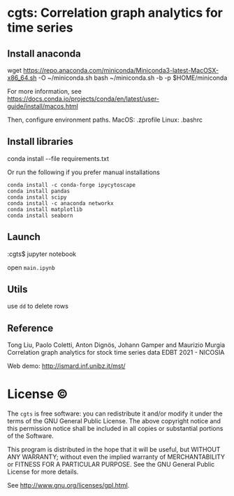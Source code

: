 # cgts: Correlation graph analytics for time series 


## Install anaconda

wget https://repo.anaconda.com/miniconda/Miniconda3-latest-MacOSX-x86_64.sh -O ~/miniconda.sh
bash ~/miniconda.sh -b -p $HOME/miniconda

For more information, see
https://docs.conda.io/projects/conda/en/latest/user-guide/install/macos.html

Then, configure environment paths.
MacOS: .zprofile
Linux: .bashrc

## Install libraries

conda install --file requirements.txt

Or run the following if you prefer manual installations
```
conda install -c conda-forge ipycytoscape
conda install pandas
conda install scipy
conda install -c anaconda networkx 
conda install matplotlib
conda install seaborn
```

## Launch 

:cgts$ jupyter notebook

open ``main.ipynb``


## Utils
use `dd` to delete rows

## Reference
Tong Liu, Paolo Coletti, Anton Dignös, Johann Gamper and Maurizio Murgia
Correlation graph analytics for stock time series data
EDBT 2021 - NICOSIA

Web demo: http://ismard.inf.unibz.it/mst/


License :copyright:
===
The ``cgts`` is free software: you can redistribute it and/or modify it under the terms of the GNU General Public License. The above copyright notice and this permission notice shall be included in all copies or substantial portions of the Software.

This program is distributed in the hope that it will be useful, but WITHOUT ANY WARRANTY; without even the implied warranty of MERCHANTABILITY or FITNESS FOR A PARTICULAR PURPOSE. See the GNU General Public License for more details.

See http://www.gnu.org/licenses/gpl.html.